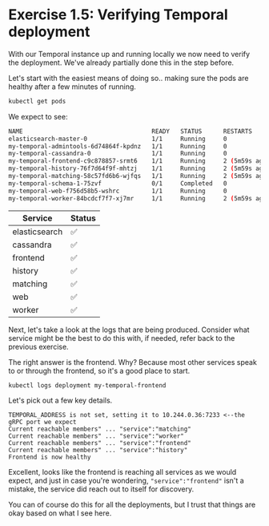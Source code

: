# Exercise 1.5: Verifying Temporal deployment
With our Temporal instance up and running locally we now need to verify the deployment. We've already partially done this in the step before.

Let's start with the easiest means of doing so.. making sure the pods are healthy after a few minutes of running.

```bash
kubectl get pods
```

We expect to see:
```bash
NAME                                    READY   STATUS      RESTARTS        AGE
elasticsearch-master-0                  1/1     Running     0               8m4s
my-temporal-admintools-6d74864f-kpdnz   1/1     Running     0               8m4s
my-temporal-cassandra-0                 1/1     Running     0               8m4s
my-temporal-frontend-c9c878857-srmt6    1/1     Running     2 (5m59s ago)   8m4s
my-temporal-history-76f7d64f9f-mhtzj    1/1     Running     2 (5m59s ago)   8m4s
my-temporal-matching-58c57fd6b6-wjfqs   1/1     Running     2 (5m59s ago)   8m4s
my-temporal-schema-1-75zvf              0/1     Completed   0               8m4s
my-temporal-web-f756d58b5-wshrc         1/1     Running     0               8m4s
my-temporal-worker-84bcdcf7f7-xj7mr     1/1     Running     2 (5m59s ago)   8m4s
```

| Service | Status |
|-|-|
| elasticsearch | :white_check_mark: |
| cassandra | :white_check_mark: |
| frontend | :white_check_mark: |
| history | :white_check_mark: |
| matching | :white_check_mark: |
| web | :white_check_mark: |
| worker | :white_check_mark: |


Next, let's take a look at the logs that are being produced. Consider what service might be the best to do this with, if needed, refer back to the previous exercise.

The right answer is the frontend. Why? Because most other services speak to or through the frontend, so it's a good place to start.
```bash
kubectl logs deployment my-temporal-frontend
```

Let's pick out a few key details. 

```text
TEMPORAL_ADDRESS is not set, setting it to 10.244.0.36:7233 <--the gRPC port we expect
Current reachable members" ... "service":"matching"
Current reachable members" ... "service":"worker"
Current reachable members" ... "service":"frontend"
Current reachable members" ... "service":"history"
Frontend is now healthy
```

Excellent, looks like the frontend is reaching all services as we would expect, and just in case you're wondering, `"service":"frontend"` isn't a mistake, the service did reach out to itself for discovery.

You can of course do this for all the deployments, but I trust that things are okay based on what I see here.
